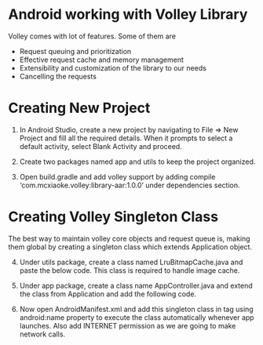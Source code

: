 # Android working with Volley Library

Volley comes with lot of features. Some of them are
- Request queuing and prioritization
- Effective request cache and memory management
- Extensibility and customization of the library to our needs
- Cancelling the requests


# Creating New Project
1. In Android Studio, create a new project by navigating to File ⇒ New Project and fill all the required details. When it prompts to select a default activity, select Blank Activity and proceed.

2. Create two packages named app and utils to keep the project organized.

3. Open build.gradle and add volley support by adding
compile ‘com.mcxiaoke.volley:library-aar:1.0.0’ under dependencies section.

# Creating Volley Singleton Class
The best way to maintain volley core objects and request queue is, making them global by creating a singleton class which extends Application object.

4. Under utils package, create a class named LruBitmapCache.java and paste the below code. This class is required to handle image cache.

5. Under app package, create a class name AppController.java and extend the class from Application and add the following code.

6. Now open AndroidManifest.xml and add this singleton class in <application> tag using android:name property to execute the class automatically whenever app launches. Also add INTERNET permission as we are going to make network calls.
